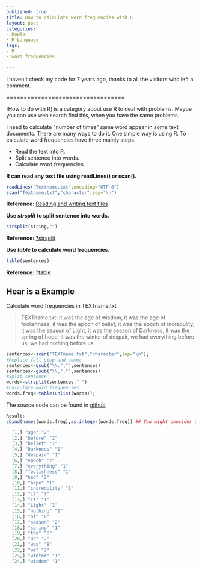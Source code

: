 ```yaml
--- 
published: true
title: How to calculate word frequencies with R
layout: post
categories:
- HowTo
- R-Language
tags: 
- R
- word frequencies

---
```


I haven't check my code for 7 years ago, thanks to all the visitors who left a comment.

==================================


[How to do with R] is a category about use R to deal with problems. Maybe you can use web search find this, when you have the same problems.

I need to calculate "number of times" same word appear in some text documents. There are many ways to do it. One simple way is using R. To calculate word frequencies have three mainly steps.

- Read the text into R.
- Split sentence into words.
- Calculate word frequencies.

**R can read any text file using readLines() or scan().**

```r
readLines("Textname.txt",encoding="UTF-8")
scan("Textname.txt","character",sep="\n")
```
**Reference:** [Reading and writing text files](http://en.wikibooks.org/wiki/R_Programming/Text_Processing#Reading_and_writing_text_files "Reading and writing text files")

**Use *strsplit* to split sentence into words.**

```r
strsplit(string,"")
```
**Reference:** [?strsplit](http://stat.ethz.ch/R-manual/R-patched/library/base/html/strsplit.html "?strsplit")

**Use *table* to calculate word frequencies.**

```r
table(sentences)
```
**Reference:** [?table](http://stat.ethz.ch/R-manual/R-patched/library/base/html/table.html "?table")

## Hear is a Example 

Calculate word frequencies in TEXTname.txt

>TEXTname.txt: It was the age of wisdom, it was the age of foolishness, it was the epoch of belief, it was the epoch of incredulity, it was the season of Light, it was the season of Darkness, it was the spring of hope, it was the winter of despair, we had everything before us, we had nothing before us.

```r
sentences<-scan("TEXTname.txt","character",sep="\n");
#Replace full stop and comma
sentences<-gsub("\\.","",sentences)
sentences<-gsub("\\,","",sentences)
#Split sentence
words<-strsplit(sentences," ")
#Calculate word frequencies
words.freq<-table(unlist(words));
```

The source code can be found in [github](https://gist.github.com/1857130 "calculate word frequencies with R")

```r
Result:
cbind(names(words.freq),as.integer(words.freq)) ## You might consider using cbind.data.frame instead of cbind

  [1,] "age" "2"
  [2,] "before" "2"
  [3,] "belief" "1"
  [4,] "Darkness" "1"
  [5,] "despair" "1"
  [6,] "epoch" "2"
  [7,] "everything" "1"
  [8,] "foolishness" "1"
  [9,] "had" "2"
  [10,] "hope" "1"
  [11,] "incredulity" "1"
  [12,] "it" "7"
  [13,] "It" "1"
  [14,] "Light" "1"
  [15,] "nothing" "1"
  [16,] "of" "8"
  [17,] "season" "2"
  [18,] "spring" "1"
  [19,] "the" "8"
  [20,] "us" "2"
  [21,] "was" "8"
  [22,] "we" "2"
  [23,] "winter" "1"
  [24,] "wisdom" "1"
```
